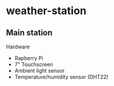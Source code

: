 # weather-station


## Main station

Hardware

- Rapberry Pi
- 7" Touchscreen
- Ambient light sensor
- Temperature/humidity sensor (DHT22)
